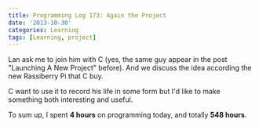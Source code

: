 ```yaml
---
title: Programming Log 173: Again the Project
date: '2013-10-30'
categories: Learning
tags: [Learning, project]
---
```


Lan ask me to join him with C (yes, the same guy appear in the post "Launching A New Project" before). And we discuss the idea according the new Rassiberry Pi that C buy.

C want to use it to record his life in some form but I'd like to make something both interesting and useful.

To sum up, I spent **4 hours** on programming today, and totally **548 hours**.